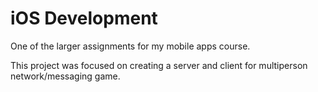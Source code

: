 # iOS Development

One of the larger assignments for my mobile apps course. 

This project was focused on creating a server and client for multiperson network/messaging game. 
